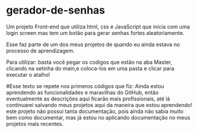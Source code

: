 # gerador-de-senhas
Um projeto Front-end que utiliza html, css e JavaScript que inicia com uma login screen mas tem um botão para gerar senhas fortes aleatoriamente.

Esse faz parte de um dos meus projetos de quando eu ainda estava no processo de aprendizagem.

Para utilizar: basta você pegar os codigos que estão na aba Master, clicando na setinha do main,e coloca-los em uma pasta e clicar para executar o atalho!

#Esse texto se repete nos primeros códigos que fiz:
Ainda estou aprendendo as funcionalidades e maravilhas do GitHub, então eventualmente as descrições aqui ficarão mais profissionais, até lá continuarei salvando meus projetos aqui da maneira que estou aprendendo!
este projeto não possui tanta documentação, pois ainda não sabia muito bem como documentar, mas já estou no aplicando documentação no meus projetos mais recentes.
